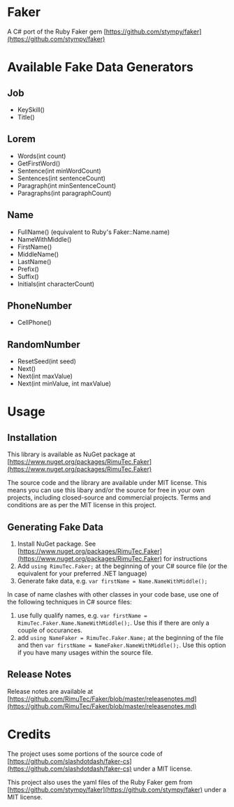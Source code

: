 # Faker
A C# port of the Ruby Faker gem [https://github.com/stympy/faker](https://github.com/stympy/faker)

# Available Fake Data Generators
## Job
- KeySkill()
- Title()
## Lorem
- Words(int count)
- GetFirstWord()
- Sentence(int minWordCount)
- Sentences(int sentenceCount)
- Paragraph(int minSentenceCount)
- Paragraphs(int paragraphCount)
## Name
- FullName() (equivalent to Ruby's Faker::Name.name)
- NameWithMiddle()
- FirstName()
- MiddleName()
- LastName()
- Prefix()
- Suffix()
- Initials(int characterCount)
## PhoneNumber
- CellPhone()
## RandomNumber
- ResetSeed(int seed)
- Next()
- Next(int maxValue)
- Next(int minValue, int maxValue)

# Usage
## Installation
This library is available as NuGet package at [https://www.nuget.org/packages/RimuTec.Faker](https://www.nuget.org/packages/RimuTec.Faker)

The source code and the library are available under MIT license. This means you can use this libary and/or the source for free in your own projects, including closed-source and commercial projects. Terms and conditions are as per the MIT license in this project.

## Generating Fake Data
1. Install NuGet package. See [https://www.nuget.org/packages/RimuTec.Faker](https://www.nuget.org/packages/RimuTec.Faker) for instructions
1. Add `using RimuTec.Faker;` at the beginning of your C# source file (or the equivalent for your preferred .NET language)
1. Generate fake data, e.g. `var firstName = Name.NameWithMiddle();`

In case of name clashes with other classes in your code base, use one of the following techniques in C# source files:
1. use fully qualify names, e.g. `var firstName = RimuTec.Faker.Name.NameWithMiddle();`. Use this if there are only a couple of occurances.
1. add `using NameFaker = RimuTec.Faker.Name;` at the beginning of the file and then `var firstName = NameFaker.NameWithMiddle();`. Use this option if you have many usages within the source file.

## Release Notes
Release notes are available at [https://github.com/RimuTec/Faker/blob/master/releasenotes.md](https://github.com/RimuTec/Faker/blob/master/releasenotes.md)

# Credits
The project uses some portions of the source code of [https://github.com/slashdotdash/faker-cs](https://github.com/slashdotdash/faker-cs) under a MIT license.

This project also uses the yaml files of the Ruby Faker gem from [https://github.com/stympy/faker](https://github.com/stympy/faker) under a MIT license.
